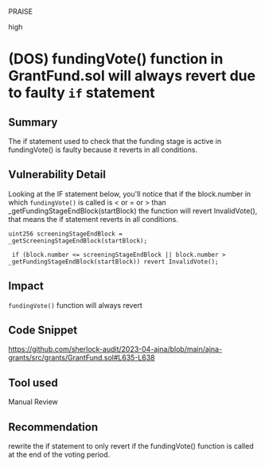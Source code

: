 PRAISE

high

# (DOS) fundingVote() function in GrantFund.sol will always revert due to faulty `if` statement

## Summary
The if statement used to check that the funding stage is active in fundingVote() is faulty because it reverts in all conditions.

## Vulnerability Detail
Looking at the IF statement below, you'll notice that if the block.number in which `fundingVote()` is called  is < or = or > than _getFundingStageEndBlock(startBlock) the function will revert InvalidVote(), that means the if statement reverts in all conditions.

```solidity
uint256 screeningStageEndBlock = _getScreeningStageEndBlock(startBlock);

 if (block.number <= screeningStageEndBlock || block.number > _getFundingStageEndBlock(startBlock)) revert InvalidVote();
```

## Impact
 `fundingVote()` function will always revert

## Code Snippet
https://github.com/sherlock-audit/2023-04-ajna/blob/main/ajna-grants/src/grants/GrantFund.sol#L635-L638
## Tool used

Manual Review

## Recommendation
rewrite the if statement to only revert if the fundingVote() function is called at the end of the voting period.
